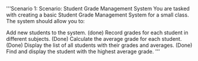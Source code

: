 '''Scenario 1:
Scenario: Student Grade Management System
You are tasked with creating a basic Student Grade Management System for a small class. The system should allow you to:

Add new students to the system. (done)
Record grades for each student in different subjects. (Done)
Calculate the average grade for each student.(Done)
Display the list of all students with their grades and averages. (Done)
Find and display the student with the highest average grade. '''
